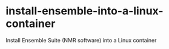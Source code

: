# install-ensemble-into-a-linux-container
Install Ensemble Suite (NMR software) into a Linux container
